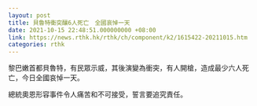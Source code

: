 ```yaml
---
layout: post
title: 貝魯特衝突釀6人死亡　全國哀悼一天
date: 2021-10-15 22:48:51.000000000 +08:00
link: https://news.rthk.hk/rthk/ch/component/k2/1615422-20211015.htm
categories: rthk
---
```


黎巴嫩首都貝魯特，有民眾示威，其後演變為衝突，有人開槍，造成最少六人死亡，今日全國哀悼一天。

總統奧恩形容事件令人痛苦和不可接受，誓言要追究責任。
